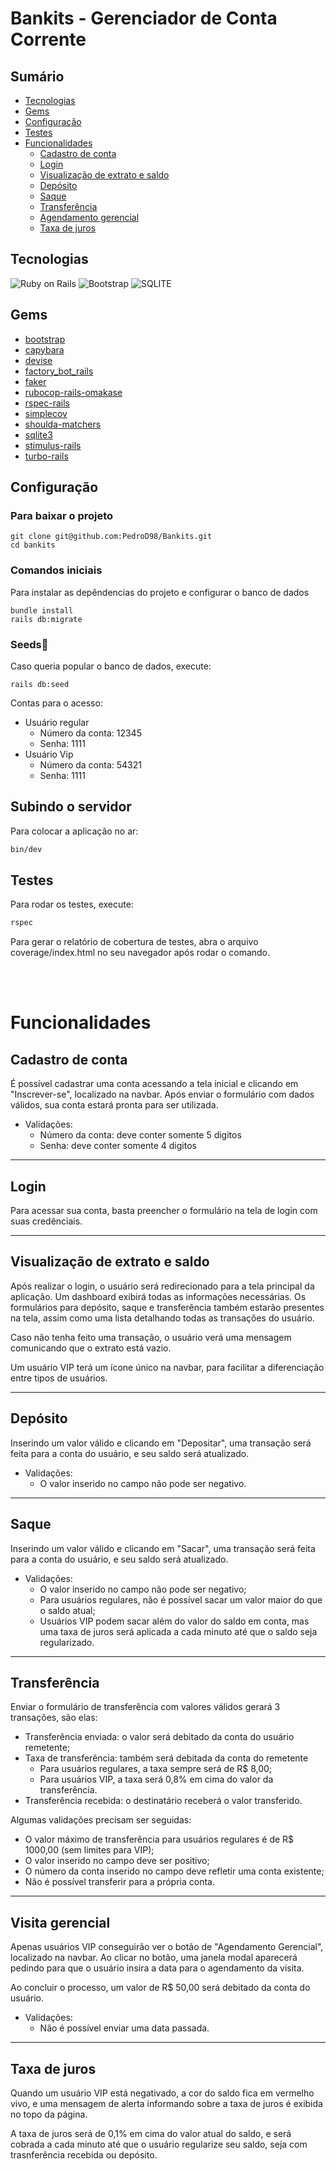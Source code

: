 # Bankits - Gerenciador de Conta Corrente

## Sumário

- [Tecnologias](#tecnologias)
- [Gems](#gems)
- [Configuração](#configuração)
- [Testes](#testes)
- [Funcionalidades](#funcionalidades)
  - [Cadastro de conta](#cadastro-de-conta)
  - [Login](#login)
  - [Visualização de extrato e saldo](#visualização-de-extrato-e-saldo)
  - [Depósito](#depósito)
  - [Saque](#saque)
  - [Transferência](#transferência)
  - [Agendamento gerencial](#visita-gerencial)
  - [Taxa de juros](#taxa-de-juros)
  
## Tecnologias

![Ruby on Rails](https://img.shields.io/badge/Ruby%20on%20Rails-D30001.svg?style=for-the-badge&logo=Ruby-on-Rails&logoColor=white)
![Bootstrap](https://img.shields.io/badge/Bootstrap-7952B3.svg?style=for-the-badge&logo=Bootstrap&logoColor=white)
![SQLITE](https://img.shields.io/badge/SQLite-003B57.svg?style=for-the-badge&logo=SQLite&logoColor=white)

## Gems

- [bootstrap](https://github.com/twbs/bootstrap-rubygem)
- [capybara](https://github.com/teamcapybara/capybara)
- [devise](https://github.com/heartcombo/devise)
- [factory_bot_rails](https://github.com/thoughtbot/factory_bot_rails)
- [faker](https://github.com/faker-ruby/faker)
- [rubocop-rails-omakase](https://github.com/rubocop/rubocop-rails)
- [rspec-rails](https://github.com/rspec/rspec-rails)
- [simplecov](https://github.com/simplecov-ruby/simplecov)
- [shoulda-matchers](https://github.com/thoughtbot/shoulda-matchers)
- [sqlite3](https://github.com/sparklemotion/sqlite3-ruby)
- [stimulus-rails](https://github.com/hotwired/stimulus-rails)
- [turbo-rails](https://github.com/hotwired/turbo-rails)



## Configuração

### Para baixar o projeto

```
git clone git@github.com:PedroD98/Bankits.git
cd bankits
```
### Comandos iniciais
Para instalar as depêndencias do projeto e configurar o banco de dados

```
bundle install
rails db:migrate
```

### Seeds🌱
Caso queria popular o banco de dados, execute:

```
rails db:seed
```
Contas para o acesso:
- Usuário regular
  - Número da conta: 12345
  - Senha: 1111
- Usuário Vip
  - Número da conta: 54321
  - Senha: 1111

## Subindo o servidor
Para colocar a aplicação no ar:
```sh
bin/dev
```

## Testes

Para rodar os testes, execute:

```sh
rspec
```
Para gerar o relatório de cobertura de testes, abra o arquivo coverage/index.html no seu navegador após rodar o comando.

<br>
<br>

# Funcionalidades

## Cadastro de conta
É possível cadastrar uma conta acessando a tela inicial e clicando em "Inscrever-se", localizado na navbar. Após enviar o formulário com dados válidos, sua conta estará pronta para ser utilizada.

- Validações:
   - Número da conta: deve conter somente 5 digitos
   - Senha: deve conter somente 4 digitos

***

## Login
Para acessar sua conta, basta preencher o formulário na tela de login com suas credênciais.


***


## Visualização de extrato e saldo

Após realizar o login, o usuário será redirecionado para a tela principal da aplicação. Um dashboard exibirá todas as informações necessárias. Os formulários para depósito, saque e transferência também estarão presentes na tela, assim como uma lista detalhando todas as transações do usuário.

Caso não tenha feito uma transação, o usuário verá uma mensagem comunicando que o extrato está vazio.

Um usuário VIP terá um ícone único na navbar, para facilitar a diferenciação entre tipos de usuários.

***

## Depósito
Inserindo um valor válido e clicando em "Depositar", uma transação será feita para a conta do usuário, e seu saldo será atualizado.
- Validações:
   - O valor inserido no campo não pode ser negativo.

***

## Saque

Inserindo um valor válido e clicando em "Sacar", uma transação será feita para a conta do usuário, e seu saldo será atualizado.
- Validações:
   - O valor inserido no campo não pode ser negativo;
   - Para usuários regulares, não é possível sacar um valor maior do que o saldo atual;
   - Usuários VIP podem sacar além do valor do saldo em conta, mas uma taxa de juros será aplicada a cada minuto até que o saldo seja regularizado.
 
***


## Transferência

Enviar o formulário de transferência com valores válidos gerará 3 transações, são elas:
- Transferência enviada: o valor será debitado da conta do usuário remetente;
- Taxa de transferência: também será debitada da conta do remetente
  - Para usuários regulares, a taxa sempre será de R$ 8,00;
  - Para usuários VIP, a taxa será 0,8% em cima do valor da transferência.
- Transferência recebida: o destinatário receberá o valor transferido.

Algumas validações precisam ser seguidas:
- O valor máximo de transferência para usuários regulares é de R$ 1000,00 (sem limites para VIP);
- O valor inserido no campo deve ser positivo;
- O número da conta inserido no campo deve refletir uma conta existente;
- Não é possível transferir para a própria conta.

***


## Visita gerencial
Apenas usuários VIP conseguirão ver o botão de "Agendamento Gerencial", localizado na navbar. Ao clicar no botão, uma janela modal aparecerá pedindo para que o usuário insira a data para o agendamento da visita.

Ao concluir o processo, um valor de R$ 50,00 será debitado da conta do usuário.

- Validações:
  - Não é possível enviar uma data passada.

***

## Taxa de juros
Quando um usuário VIP está negativado, a cor do saldo fica em vermelho vivo, e uma mensagem de alerta informando sobre a taxa de juros é exibida no topo da página.

A taxa de juros será de 0,1% em cima do valor atual do saldo, e será cobrada a cada minuto até que o usuário regularize seu saldo, seja com trasnferência recebida ou depósito.

